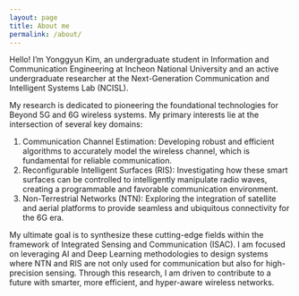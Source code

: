 ```yaml
---
layout: page
title: About me
permalink: /about/
---
```


Hello! I’m Yonggyun Kim, an undergraduate student in Information and Communication Engineering at Incheon National University and an active undergraduate researcher at the Next-Generation Communication and Intelligent Systems Lab (NCISL).

My research is dedicated to pioneering the foundational technologies for Beyond 5G and 6G wireless systems. My primary interests lie at the intersection of several key domains:

1. Communication Channel Estimation: Developing robust and efficient algorithms to accurately model the wireless channel, which is fundamental for reliable communication.
2. Reconfigurable Intelligent Surfaces (RIS): Investigating how these smart surfaces can be controlled to intelligently manipulate radio waves, creating a programmable and favorable communication environment.
3. Non-Terrestrial Networks (NTN): Exploring the integration of satellite and aerial platforms to provide seamless and ubiquitous connectivity for the 6G era.

My ultimate goal is to synthesize these cutting-edge fields within the framework of Integrated Sensing and Communication (ISAC). I am focused on leveraging AI and Deep Learning methodologies to design systems where NTN and RIS are not only used for communication but also for high-precision sensing. Through this research, I am driven to contribute to a future with smarter, more efficient, and hyper-aware wireless networks.